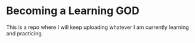 # Becoming a Learning GOD

This is a repo where I will keep uploading whatever I am currently learning and practicing.

